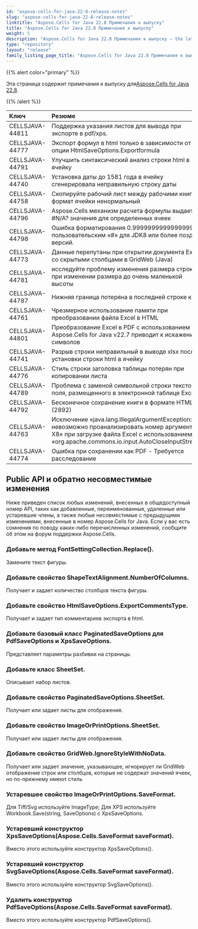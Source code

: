 ```yaml
---
id: "aspose-cells-for-java-22-8-release-notes"
slug: "aspose-cells-for-java-22-8-release-notes"
linktitle: "Aspose.Cells for Java 22.8 Примечания к выпуску"
title: "Aspose.Cells for Java 22.8 Примечания к выпуску"
weight: 5
description: "Aspose.Cells for Java 22.8 Примечания к выпуску – the latest updates and fixes."
type: "repository"
layout: "release"
family_listing_page_title: "Aspose.Cells for Java 22.8 Примечания к выпуску"
---
```

{{% alert color="primary" %}}

 Эта страница содержит примечания к выпуску для[Aspose.Cells for Java 22.8](https://releases.aspose.com/cells/java/new-releases/aspose.cells-for-java-22.8/).

{{% /alert %}}

|**Ключ**|**Резюме**|**Категория**|
|:- |:- |:- |
|CELLSJAVA-44811|Поддержка указания листов для вывода при экспорте в pdf/xps.|
|CELLSJAVA-44777|Экспорт формул в html только в зависимости от опции HtmlSaveOptions.Exportformula|
|CELLSJAVA-44791|Улучшить синтаксический анализ строки html в ячейку|
|CELLSJAVA-44740|Установка даты до 1581 года в ячейку сгенерировала неправильную строку даты|
|CELLSJAVA-44758|Скопируйте рабочий лист между рабочими книгами, формат ячейки ненормальный|
|CELLSJAVA-44796|Aspose.Cells механизм расчета формулы выдает ?#N/A? значения для определенных ячеек|
|CELLSJAVA-44798|Ошибка форматирования 0.9999999999999999 с пользовательским «#» для JDK8 или более поздних версий.|
|CELLSJAVA-44773|Данные перепутаны при открытии документа Excel со скрытыми столбцами в GridWeb (Java)|
|CELLSJAVA-44781|исследуйте проблему изменения размера строки при изменении размера до очень маленькой высоты|
|CELLSJAVA-44787|Нижняя граница потеряна в последней строке книги|
|CELLSJAVA-44761|Чрезмерное использование памяти при преобразовании файла Excel в HTML|
|CELLSJAVA-44801|Преобразование Excel в PDF с использованием Aspose.Cells for Java v22.7 приводит к искажению символов|
|CELLSJAVA-44741|Разрыв строки неправильный в выводе xlsx после установки строки html в ячейку|
|CELLSJAVA-44776|Стиль строки заголовка таблицы потерян при копировании листа|
|CELLSJAVA-44789|Проблема с заменой символьной строки текстового поля, размещенного в электронной таблице Excel|
|CELLSJAVA-44792| Бесконечное сохранение книги в формате HTML (2892)|
|CELLSJAVA-44763|Исключение «java.lang.IllegalArgumentException: невозможно проанализировать номер аргумента: 1: X8» при загрузке файла Excel с использованием «org.apache.commons.io.input.AutoCloseInputStream»|
|CELLSJAVA-44774|Ошибка при сохранении как PDF - Требуется расследование|

## **Public API и обратно несовместимые изменения**

Ниже приведен список любых изменений, внесенных в общедоступный номер API, таких как добавленные, переименованные, удаленные или устаревшие члены, а также любые несовместимые с предыдущими изменениями, внесенные в номер Aspose.Cells for Java. Если у вас есть сомнения по поводу каких-либо перечисленных изменений, сообщите об этом на форум поддержки Aspose.Cells.

### **Добавьте метод FontSettingCollection.Replace().**

Замените текст фигуры.

### **Добавьте свойство ShapeTextAlignment.NumberOfColumns.**

Получает и задает количество столбцов текста фигуры.

### **Добавьте свойство HtmlSaveOptions.ExportCommentsType.**

Получает и задает тип комментариев экспорта в html.

### **Добавьте базовый класс PaginatedSaveOptions для PdfSaveOptions и XpsSaveOptions.**

Представляет параметры разбивки на страницы.

### **Добавьте класс SheetSet.**

Описывает набор листов.

### **Добавьте свойство PaginatedSaveOptions.SheetSet.**

Получает или задает листы для отображения.

### **Добавьте свойство ImageOrPrintOptions.SheetSet.**

Получает или задает листы для отображения.

### **Добавьте свойство GridWeb.IgnoreStyleWithNoData.**

Получает или задает значение, указывающее, игнорирует ли GridWeb отображение строк или столбцов, которые не содержат значений ячеек, но по-прежнему имеют стиль

### **Устаревшее свойство ImageOrPrintOptions.SaveFormat.**

Для Tiff/Svg используйте ImageType; Для XPS используйте Workbook.Save(string, SaveOptions) с XpsSaveOptions.

### **Устаревший конструктор XpsSaveOptions(Aspose.Cells.SaveFormat saveFormat).**

Вместо этого используйте конструктор XpsSaveOptions().

### **Устаревший конструктор SvgSaveOptions(Aspose.Cells.SaveFormat saveFormat).**

Вместо этого используйте конструктор SvgSaveOptions().

### **Удалить конструктор PdfSaveOptions(Aspose.Cells.SaveFormat saveFormat).**

Вместо этого используйте конструктор PdfSaveOptions().